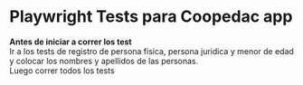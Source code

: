 # Playwright Tests para Coopedac app

**Antes de iniciar a correr los test**  
Ir a los tests de registro de persona fisica, persona juridica y menor de edad y colocar los nombres y apellidos de las personas.  
Luego correr todos los tests

